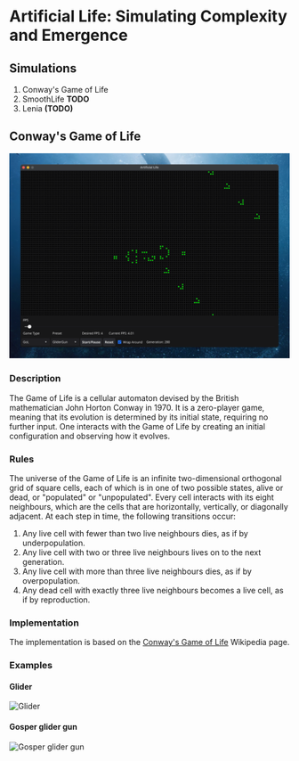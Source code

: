 # Artificial Life: Simulating Complexity and Emergence

## Simulations

1. Conway's Game of Life
2. SmoothLife __TODO__
3. Lenia __(TODO)__


## Conway's Game of Life

![gol](./assets/gol.png)

### Description

The Game of Life is a cellular automaton devised by the British mathematician John Horton Conway in 1970. It is a zero-player game, meaning that its evolution is determined by its initial state, requiring no further input. One interacts with the Game of Life by creating an initial configuration and observing how it evolves.

### Rules

The universe of the Game of Life is an infinite two-dimensional orthogonal grid of square cells, each of which is in one of two possible states, alive or dead, or "populated" or "unpopulated". Every cell interacts with its eight neighbours, which are the cells that are horizontally, vertically, or diagonally adjacent. At each step in time, the following transitions occur:

1. Any live cell with fewer than two live neighbours dies, as if by underpopulation.
2. Any live cell with two or three live neighbours lives on to the next generation.
3. Any live cell with more than three live neighbours dies, as if by overpopulation.
4. Any dead cell with exactly three live neighbours becomes a live cell, as if by reproduction.

### Implementation

The implementation is based on the [Conway's Game of Life](https://en.wikipedia.org/wiki/Conway%27s_Game_of_Life) Wikipedia page.


### Examples

#### Glider

![Glider](https://upload.wikimedia.org/wikipedia/commons/f/f2/Game_of_life_animated_glider.gif)


#### Gosper glider gun

![Gosper glider gun](https://upload.wikimedia.org/wikipedia/commons/e/e5/Gospers_glider_gun.gif)
